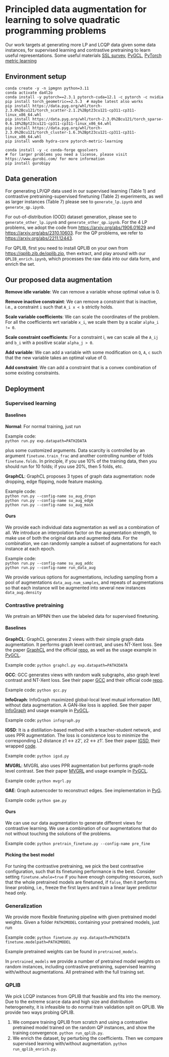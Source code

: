 # Principled data augmentation for learning to solve quadratic programming problems

Our work targets at generating more LP and LCQP data given some data instances, for supervised learning and contrastive pretraining to learn useful representations. Some useful materials [SSL survey](https://github.com/LirongWu/awesome-graph-self-supervised-learning), [PyGCL](https://github.com/PyGCL/PyGCL), [PyTorch metric learning](https://kevinmusgrave.github.io/pytorch-metric-learning/)

## Environment setup

```angular2html
conda create -y -n ipmgnn python=3.11
conda activate da4l2o
conda install -y pytorch==2.3.1 pytorch-cuda=12.1 -c pytorch -c nvidia
pip install torch_geometric==2.5.3  # maybe latest also works
pip install https://data.pyg.org/whl/torch-2.3.0%2Bcu121/torch_scatter-2.1.2%2Bpt23cu121-cp311-cp311-linux_x86_64.whl
pip install https://data.pyg.org/whl/torch-2.3.0%2Bcu121/torch_sparse-0.6.18%2Bpt23cu121-cp311-cp311-linux_x86_64.whl
pip install https://data.pyg.org/whl/torch-2.3.0%2Bcu121/torch_cluster-1.6.3%2Bpt23cu121-cp311-cp311-linux_x86_64.whl
pip install wandb hydra-core pytorch-metric-learning

conda install -y -c conda-forge qpsolvers 
# for larger problems you need a license, please visit https://www.gurobi.com/ for more information
pip install gurobipy
```

## Data generation
For generating LP/QP data used in our supervised learning (Table 1) and contrastive pretraining-supervised finetuning (Table 2) experiments, as well as larger instances (Table 7) please see to `generate_lp.ipynb` and `generate_qp.ipynb`.

For out-of-distribution (OOD) dataset generation, please see to `generate_other_lp.ipynb` and `generate_other_qp.ipynb`. For the 4 LP problems, we adopt the code from https://arxiv.org/abs/1906.01629 and https://arxiv.org/abs/2310.10603. For the QP problems, we refer to https://arxiv.org/abs/2211.12443.

For QPLIB, first you need to install QPLIB on your own from https://qplib.zib.de/qplib.zip, then extract, and play around with our `QPLIB_enrich.ipynb`, which processes the raw data into our data form, and enrich the set. 

## Our proposed data augmentation

__Remove idle variable__: We can remove a variable whose optimal value is 0.

__Remove inactive constraint__: We can remove a constraint that is inactive, i.e., a constraint `i` such that `A_i x < b` strictly holds. 

__Scale variable coefficients__: We can scale the coordinates of the problem. For all the coefficients wrt variable `x_i`, we scale them by a scalar `alpha_i != 0`.

__Scale constraint coefficients__: For a constraint i, we can scale all the `A_ij` and `b_i` with a positive scalar `alpha_j > 0`.

__Add variable__: We can add a variable with some modification on `Q`, `A`, `c` such that the new variable takes an optimal value of 0.

__Add constraint__: We can add a constraint that is a convex combination of some existing constraints. 

## Deployment

### Supervised learning

#### Baselines
__Normal__: For normal training, just run 

Example code:  
`python run.py exp.datapath=PATH2DATA`

plus some customized arguments. Data scarcity is controlled by an argument `finetune.train_frac` and another controlling number of folds `finetune.folds`. In principle, if you use 10% of the training data, then you should run for 10 folds; if you use 20%, then 5 folds, etc.

__GraphCL__: GraphCL proposes 3 types of graph data augmentation: node dropping, edge flipping, node feature masking. 

Example code:  
`python run.py --config-name su_aug_dropn`  
`python run.py --config-name su_aug_edge`  
`python run.py --config-name su_aug_mask`

#### Ours
We provide each individual data augmentation as well as a combination of all. We introduce an interpolation factor on the augmentation strength, to make use of both the original data and augmented data. For the combination, we can randomly sample a subset of augmentations for each instance at each epoch. 

Example code:  
`python run.py --config-name su_aug_addc`  
`python run.py --config-name run_data_aug`

We provide various options for augmentations, including sampling from a pool of augmentations `data_aug.num_samples`, and repeats of augmentations so that each instance will be augmented into several new instances `data_aug.density`

### Contrastive pretraining
We pretrain an MPNN then use the labeled data for supervised finetuning. 

#### Baselines

__GraphCL__: GraphCL generates 2 views with their simple graph data augmentation. It performs graph level contrast, and uses NT-Xent loss. See the paper [GraphCL](https://proceedings.neurips.cc/paper/2020/file/3fe230348e9a12c13120749e3f9fa4cd-Paper.pdf) and the official [repo](https://github.com/Shen-Lab/GraphCL), as well as the usage example in [PyGCL](https://github.com/PyGCL/PyGCL/blob/main/examples/GraphCL.py).

Example code: `python graphcl.py exp.datapath=PATH2DATA`

__GCC__: GCC generates views with random walk subgraphs, also graph level contrast and NT-Xent loss. See their paper [GCC](https://arxiv.org/abs/2006.09963) and their official code [repo](https://github.com/THUDM/GCC).

Example code: `python gcc.py`

__InfoGraph__: InfoGraph maximized global-local level mutual information (MI), without data augmentation. A GAN-like loss is applied. See their paper [InfoGraph](https://arxiv.org/abs/1908.01000) and usage example in [PyGCL](https://github.com/PyGCL/PyGCL/blob/main/examples/InfoGraph.py).

Example code: `python infograph.py`

__IGSD__: It is a distillation-based method with a teacher-student network, and uses PPR augmentation. The loss is consistence loss to minimize the corresponding L2 distance z1 <-> z2', z2 <-> z1'. See their paper [IGSD](https://arxiv.org/abs/2010.12609), their wrapped [code](https://openreview.net/forum?id=Z532uNJyG5y).

Example code: `python igsd.py`

__MVGRL__: MVGRL also uses PPR augmentation but performs graph-node level contrast. See their paper [MVGRL](https://arxiv.org/abs/2006.05582) and usage example in [PyGCL](https://github.com/PyGCL/PyGCL/blob/main/examples/MVGRL_graph.py).

Example code: `python mvgrl.py`

__GAE__: Graph autoencoder to reconstruct edges. See implementation in [PyG](https://pytorch-geometric.readthedocs.io/en/latest/generated/torch_geometric.nn.models.GAE.html#torch_geometric.nn.models.GAE).

Example code: `python gae.py`

#### Ours
We can use our data augmentation to generate different views for contrastive learning. We use a combination of our augmentations that do not without touching the solutions of the problems. 

Example code: `python pretrain_finetune.py --config-name pre_fine`

#### Picking the best model
For tuning the contrastive pretraining, we pick the best contrastive configuration, such that its finetuning performance is the best. Consider setting `finetune.whole=true` if you have enough computing resources, such that the whole pretrained models are finetuned, if `false`, then it performs linear probing, i.e., freeze the first layers and train a linear layer predictor head only. 

### Generalization
We provide more flexible finetuning pipeline with given pretrained model weights. Given a folder `PATH2MODEL` containing your pretrained models, just run

Example code: `python finetune.py exp.datapath=PATH2DATA finetune.modelpath=PATH2MODEL`

Example pretrained weights can be found in `pretrained_models`.

In `pretrained_models` we provide a number of pretrained model weights on random instances, including contrastive pretraining, supervised learning with/without augmentations. All pretrained with the full training set.

### QPLIB

We pick LCQP instances from QPLIB that feasible and fits into the memory. Due to the extreme scarce data and high size and distribution heterogeneity, it is infeasible to do normal train validation split on QPLIB. We provide two ways probing QPLIB.
1. We compare training QPLIB from scratch and using a contrastive pretrained model trained on the random QP instances, and show the training convergence. `python run_qplib.py`.
2. We enrich the dataset, by perturbing the coefficients. Then we compare supervised learning with/without augmentation. `python run_qplib_enrich.py`.
